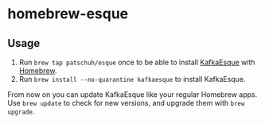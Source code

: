# homebrew-esque

## Usage

1. Run `brew tap patschuh/esque` once to be able to install [KafkaEsque](https://kafka.esque.at/) with [Homebrew](https://brew.sh/).
2. Run `brew install --no-quarantine kafkaesque` to install KafkaEsque.

From now on you can update KafkaEsque like your regular Homebrew apps. Use `brew update` to check for new versions, and upgrade them with `brew upgrade`.
